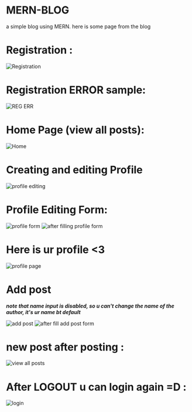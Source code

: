 # MERN-BLOG
a simple blog using MERN.
here is some page from the blog

# Registration : 
![Registration](https://i.ibb.co/DCHTpQz/Screenshot-53.png)

# Registration ERROR sample:
![REG ERR](https://i.ibb.co/Hg4DQg9/Screenshot-52.png)

# Home Page (view all posts):
![Home](https://i.ibb.co/10qf1mM/Screenshot-54.png)

# Creating and editing Profile
![profile editing](https://i.ibb.co/pLvv5CW/Screenshot-55.png)

# Profile Editing Form:
![profile form](https://i.ibb.co/4ZS0DPm/Screenshot-56.png)
![after filling profile form](https://i.ibb.co/c24W2Fn/Screenshot-57.png)

# Here is ur profile <3
![profile page](https://i.ibb.co/10pWk11/Screenshot-58.png)

# Add post
**_note that name input is disabled, so u can't change the name of the author, it's ur name bt default_**

![add post](https://i.ibb.co/55PHTwK/Screenshot-59.png)
![after fill add post form](https://i.ibb.co/ZzYFprw/Screenshot-60.png)

# new post after posting :
![view all posts](https://i.ibb.co/pwpG4yh/Screenshot-61.png)

# After LOGOUT u can login again =D :
![login](https://i.ibb.co/BNRvzGv/Screenshot-62.png)
